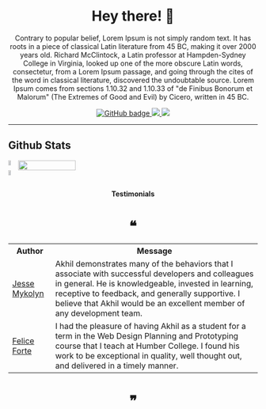 <h1 align="center">Hey there! 👋</h1>

<p align="center">Contrary to popular belief, Lorem Ipsum is not simply random text. It has roots in a piece of classical Latin literature from 45 BC, making it over 2000 years old. Richard McClintock, a Latin professor at Hampden-Sydney College in Virginia, looked up one of the more obscure Latin words, consectetur, from a Lorem Ipsum passage, and going through the cites of the word in classical literature, discovered the undoubtable source. Lorem Ipsum comes from sections 1.10.32 and 1.10.33 of "de Finibus Bonorum et Malorum" (The Extremes of Good and Evil) by Cicero, written in 45 BC.</p>

<p align="center">

  <a href="https://github.com/akhil-goyal?tab=followers">
    <img src="https://img.shields.io/github/stars/akhil-goyal?label=Stars&logo=GitHub&style=flat-square" alt="GitHub badge" />
  </a>

  <a href="http://twitter.com/akhilgoyal_">
    <img src="https://img.shields.io/twitter/follow/akhilgoyal_?label=Twitter&logo=twitter&style=flat-square" />
  </a>

  <a href="https://www.linkedin.com/in/akhil-goyal-780a5b136">
    <img src="https://img.shields.io/badge/LinkedIn-3.5K-blue?label=LinkedIn&logo=LinkedIn&style=flat-square" />
  </a>

</p>

---

## Github Stats

<p>

<div style="display: flex;"> 

<div style="display: flex; flex-direction: column;">
  <img width="52%" src="https://github-readme-stats.vercel.app/api?username=akhil-goyal&show_icons=true&theme=tokyonight" />
  <img width="52%" src="https://github-readme-streak-stats.herokuapp.com/?user=akhil-goyal&theme=tokyonight" />
</div>

<img width="48%" src="https://github-readme-stats.vercel.app/api/top-langs/?username=akhil-goyal&theme=tokyonight" />

</div>
</p>


<h4 align="center">Testimonials</h4>
<h1 align="center">❝</h1>

<table>
  <tr>
    <th>Author</th>
    <th>Message</th>
  </tr>
  <tr>
    <td><a target="_blank" href="https://www.linkedin.com/in/jesse-mykolyn-6a733693/">Jesse Mykolyn</a></td>
    <td>Akhil demonstrates many of the behaviors that I associate with successful developers and colleagues in general. He is knowledgeable, invested in learning, receptive to feedback, and generally supportive. I believe that Akhil would be an excellent member of any development team.</td>
  </tr>
  <tr>
    <td><a target="_blank" href="https://www.linkedin.com/in/felice-forte-033289203/">Felice Forte</a></td>
    <td>I had the pleasure of having Akhil as a student for a term in the Web Design Planning and Prototyping course that I teach at Humber College. I found his work to be exceptional in quality, well thought out, and delivered in a timely manner.</td>
  </tr>
</table>

<h1 align="center">❞</h1>
